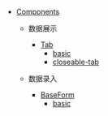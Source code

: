 <!-- docs/_sidebar.md -->

* [Components](/)
  - 数据展示
    * [Tab](components/Tab/index.zh-CN.md)
      * [basic](components/Tab/demo/basic.md)
      * [closeable-tab](components/Tab/demo/closeable-tab.md)

  - 数据录入
    * [BaseForm](components/BaseForm/index.zh-CN.md)
      * [basic](components/BaseForm/demo/basic.md)
